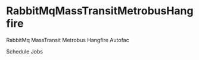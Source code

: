 # RabbitMqMassTransitMetrobusHangfire
RabbitMq MassTransit Metrobus Hangfire Autofac

Schedule Jobs 


